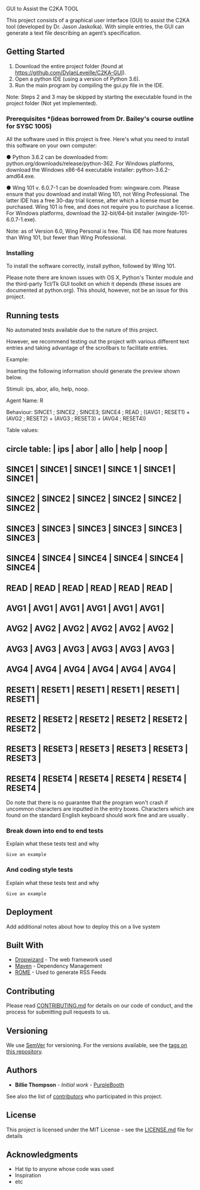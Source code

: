 
GUI to Assist the C2KA TOOL

This project consists of a graphical user interface (GUI) to assist the C2KA tool (developed by Dr. Jason Jaskolka). With simple entries, the GUI can generate a text file describing an agent’s specification.  

## Getting Started
1.	Download the entire project folder (found at https://github.com/DylanLeveille/C2KA-GUI). 
2.	Open a python IDE (using a version of Python 3.6).
3.	Run the main program by compiling the gui.py file in the IDE.

Note: Steps 2 and 3 may be skipped by starting the executable found in the project folder (Not yet implemented). 

### Prerequisites *(ideas borrowed from Dr. Bailey's course outline for SYSC 1005)

All the software used in this project is free. Here's what you need to install this software on your own computer:

● Python 3.6.2 can be downloaded from: python.org/downloads/release/python-362. For Windows platforms, download the Windows x86-64 executable installer: python-3.6.2-amd64.exe. 

● Wing 101 v. 6.0.7-1 can be downloaded from: wingware.com. Please ensure that you download and install Wing 101, not Wing Professional. The latter IDE has a free 30-day trial license, after which a license must be purchased. Wing 101 is free, and does not require you to purchase a license. For Windows platforms, download the 32-bit/64-bit installer (wingide-101-6.0.7-1.exe). 

Note: as of Version 6.0, Wing Personal is free. This IDE has more features than Wing 101, but fewer than Wing Professional.

### Installing

To install the software correctly, install python, followed by Wing 101. 

Please note there are known issues with OS X, Python's Tkinter module and the third-party Tcl/Tk GUI toolkit on which it depends (these issues are documented at python.org). This should, however, not be an issue for this project.

## Running tests


No automated tests available due to the nature of this project. 

However, we recommend testing out the project with various different text entries and taking advantage of the scrollbars to facilitate entries.

Example:

Inserting the following information should generate the preview shown below.

Stimuli: ips, abor, allo, help, noop.

Agent Name: R

Behaviour:  SINCE1 ; SINCE2 ; SINCE3; SINCE4 ; READ ; ((AVG1 ; RESET1) + (AVG2 ; RESET2) + (AVG3 ; RESET3) + (AVG4 ; RESET4))

Table values:

  circle table: 
       |   ips    |    abor   |   allo   |   help  |   noop  |    
---------------------------------------------------------------------       
SINCE1 |  SINCE1  |   SINCE1  |  SINCE 1 |  SINCE1 |  SINCE1 |   
---------------------------------------------------------------------       
SINCE2 |  SINCE2  |   SINCE2  |  SINCE2  |  SINCE2 |  SINCE2 | 
---------------------------------------------------------------------       
SINCE3 |  SINCE3  |   SINCE3  |  SINCE3  |  SINCE3 |  SINCE3 | 
---------------------------------------------------------------------       
SINCE4 |  SINCE4  |   SINCE4  |  SINCE4  |  SINCE4 |  SINCE4 | 
---------------------------------------------------------------------       
READ   |   READ   |    READ   |   READ   |   READ  |   READ  | 
---------------------------------------------------------------------       
AVG1   |   AVG1   |    AVG1   |   AVG1   |   AVG1  |   AVG1  | 
---------------------------------------------------------------------       
AVG2   |   AVG2   |    AVG2   |   AVG2   |   AVG2  |   AVG2  | 
---------------------------------------------------------------------       
AVG3   |   AVG3   |    AVG3   |   AVG3   |   AVG3  |   AVG3  | 
---------------------------------------------------------------------       
AVG4   |   AVG4   |    AVG4   |   AVG4   |   AVG4  |   AVG4  | 
---------------------------------------------------------------------       
RESET1 |  RESET1  |   RESET1  |  RESET1  |  RESET1 |  RESET1 | 
---------------------------------------------------------------------       
RESET2 |  RESET2  |   RESET2  |  RESET2  |  RESET2 |  RESET2 | 
---------------------------------------------------------------------       
RESET3 |  RESET3  |   RESET3  |  RESET3  |  RESET3 | RESET3  | 
---------------------------------------------------------------------       
RESET4 |  RESET4  |   RESET4  |  RESET4  |  RESET4 | RESET4  | 
---------------------------------------------------------------------

    

Do note that there is no guarantee that the program won't crash if uncommon characters are inputted in the entry boxes. Characters which are found on the standard English keyboard should work fine and are usually .

### Break down into end to end tests

Explain what these tests test and why

```
Give an example
```

### And coding style tests

Explain what these tests test and why

```
Give an example
```

## Deployment

Add additional notes about how to deploy this on a live system

## Built With

* [Dropwizard](http://www.dropwizard.io/1.0.2/docs/) - The web framework used
* [Maven](https://maven.apache.org/) - Dependency Management
* [ROME](https://rometools.github.io/rome/) - Used to generate RSS Feeds

## Contributing

Please read [CONTRIBUTING.md](https://gist.github.com/PurpleBooth/b24679402957c63ec426) for details on our code of conduct, and the process for submitting pull requests to us.

## Versioning

We use [SemVer](http://semver.org/) for versioning. For the versions available, see the [tags on this repository](https://github.com/your/project/tags). 

## Authors

* **Billie Thompson** - *Initial work* - [PurpleBooth](https://github.com/PurpleBooth)

See also the list of [contributors](https://github.com/your/project/contributors) who participated in this project.

## License

This project is licensed under the MIT License - see the [LICENSE.md](LICENSE.md) file for details

## Acknowledgments


* Hat tip to anyone whose code was used
* Inspiration
* etc
